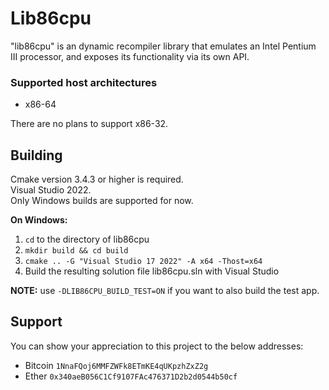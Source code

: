 # Lib86cpu

"lib86cpu" is an dynamic recompiler library that emulates an Intel Pentium III processor, and exposes its functionality
via its own API.

### Supported host architectures
- x86-64

There are no plans to support x86-32.

## Building

Cmake version 3.4.3 or higher is required.\
Visual Studio 2022.\
Only Windows builds are supported for now.

**On Windows:**

1. `cd` to the directory of lib86cpu
2. `mkdir build && cd build`
3. `cmake .. -G "Visual Studio 17 2022" -A x64 -Thost=x64`
4. Build the resulting solution file lib86cpu.sln with Visual Studio

**NOTE:** use `-DLIB86CPU_BUILD_TEST=ON` if you want to also build the test app.

## Support

You can show your appreciation to this project to the below addresses:
- Bitcoin `1NnaFQoj6MMFZWFk8ETmKE4qUKpzhZxZ2g`
- Ether   `0x340aeB056C1Cf9107FAc476371D2b2d0544b50cf`

